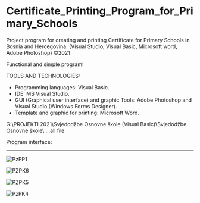 # Certificate_Printing_Program_for_Primary_Schools
Project program for creating and printing Certificate for Primary Schools in Bosnia and Hercegovina. (Visual Studio, Visual Basic, Microsoft word, Adobe Photoshop) ©2021

Functional and simple program!

TOOLS AND TECHNOLOGIES: 
   - Programming languages: Visual Basic.
   - IDE: MS Visual Studio.
   - GUI (Graphical user interface) and graphic Tools:  Adobe Photoshop and  Visual Studio (Windows Forms Designer).
   - Template and graphic for printing:  Microsoft Word.

G:\PROJEKTI 2021\Svjedodžbe Osnovne škole (Visual Basic)\Svjedodžbe Osnovne škole\ ...all file 

Program interface:
****
![PzPP1](https://user-images.githubusercontent.com/81822988/114684766-879ab500-9d11-11eb-8e96-c15d16620be0.png)

![PZPK6](https://user-images.githubusercontent.com/81822988/114684771-89fd0f00-9d11-11eb-9456-9c8e2c8e7db4.png)

![PZPK5](https://user-images.githubusercontent.com/81822988/114684758-849fc480-9d11-11eb-88c0-81e919c9547b.png)

![PzPK4](https://user-images.githubusercontent.com/81822988/114684741-8073a700-9d11-11eb-99f5-6ca5baece34f.png)
